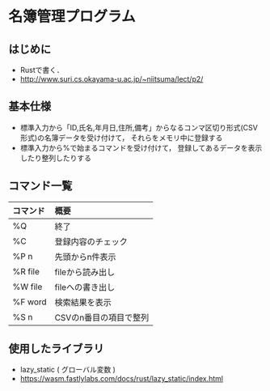 # 名簿管理プログラム
## はじめに
+ Rustで書く．
+ http://www.suri.cs.okayama-u.ac.jp/~niitsuma/lect/p2/

## 基本仕様
+ 標準入力から「ID,氏名,年月日,住所,備考」からなるコンマ区切り形式(CSV形式)の名簿データを受け付けて， それらをメモリ中に登録する
+ 標準入力から%で始まるコマンドを受け付けて， 登録してあるデータを表示したり整列したりする

## コマンド一覧
| コマンド | 概要 |
|:-----------|:------------|
| %Q | 終了 | This |
| %C | 登録内容のチェック |
| %P n | 先頭からn件表示 | 
| %R file | fileから読み出し | 
| %W file | fileへの書き出し |
| %F word | 検索結果を表示 |
| %S n | CSVのn番目の項目で整列 |

## 使用したライブラリ
+ lazy_static ( グローバル変数 )
 + https://wasm.fastlylabs.com/docs/rust/lazy_static/index.html
